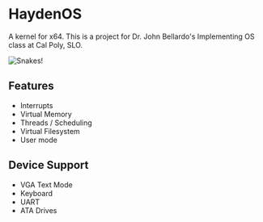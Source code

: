 # HaydenOS
A kernel for x64. This is a project for Dr. John Bellardo's Implementing OS class at Cal Poly, SLO.

![Snakes!](https://i.imgur.com/E6uxOJ1.gif)

## Features
- Interrupts
- Virtual Memory
- Threads / Scheduling
- Virtual Filesystem
- User mode

## Device Support
- VGA Text Mode
- Keyboard
- UART
- ATA Drives